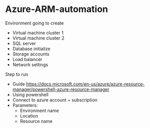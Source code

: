 # Azure-ARM-automation

Environment going to create
- Virtual machine cluster 1
- Virtual machine cluster 2
- SQL server
- Database initialize
- Storage accounts
- Load balancer
- Network settings

Step to run
- Guide https://docs.microsoft.com/en-us/azure/azure-resource-manager/powershell-azure-resource-manager
- Using powershell
- Connect to azure account + subscription
- Parameters:
  + Environment name
  + Location
  + Resource name
